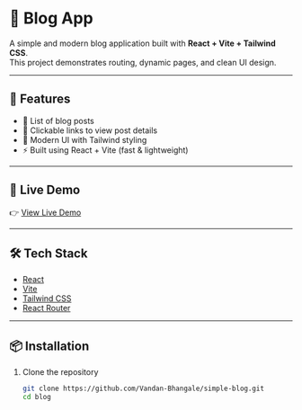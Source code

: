 # 📝 Blog App

A simple and modern blog application built with **React + Vite + Tailwind CSS**.  
This project demonstrates routing, dynamic pages, and clean UI design.

---

## 🚀 Features
- 📄 List of blog posts
- 🔗 Clickable links to view post details
- 🎨 Modern UI with Tailwind styling
- ⚡ Built using React + Vite (fast & lightweight)

---

## 🔴 Live Demo
👉 [View Live Demo](https://simple-blog-pearl.vercel.app/)  

---

## 🛠️ Tech Stack
- [React](https://reactjs.org/)
- [Vite](https://vitejs.dev/)
- [Tailwind CSS](https://tailwindcss.com/)
- [React Router](https://reactrouter.com/)

---

## 📦 Installation

1. Clone the repository

   ```bash
   git clone https://github.com/Vandan-Bhangale/simple-blog.git
   cd blog
   ```

